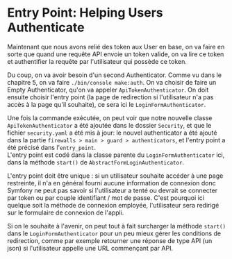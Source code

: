 # Entry Point: Helping Users Authenticate

Maintenant que nous avons relié des token aux User en base, on va faire en sorte 
que quand une requête API envoie un token valide, on va lire ce token et 
authentifier la requête par l'utilisateur qui possède ce token.  

Du coup, on va avoir besoin d'un second Authenticator. Comme vu dans le chapitre
5, on va faire `./bin/console make:auth`. On va choisir de faire un Empty
Authenticator, qu'on va appeler `ApiTokenAuthenticator`. On doit ensuite choisir
l'entry point (la page de redirection si l'utilisateur n'a pas accès à la page
qu'il souhaite), ce sera ici le `LoginFormAuthenticator`.  

Une fois la commande exécutée, on peut voir que notre nouvelle classe
`ApiTokenAuthenticator` a été ajoutée dans le dossier `Security`, et que le 
fichier `security.yaml` a été mis à jour:  le nouvel authenticator a été ajouté
dans la partie `firewalls > main > guard > authenticators`, et l'entry point a 
été précisé dans l'`entry_point`.  
L'entry point est codé dans la classe parente du `LoginFormAuthenticator` ici,
dans la méthode `start()` de `AbstractFormLoginAuthenticator`.  

L'entry point doit être unique : si un utilisateur souhaite accéder à une 
page restreinte, il n'a en général fourni aucune information de connexion
donc Symfony ne peut pas savoir si l'utilisateur a tenté ou devrait se 
connecter par token ou par couple identifiant / mot de passe. C'est 
pourquoi ici quelque soit la méthode de connexion employée, l'utilisateur
sera redirigé sur le formulaire de connexion de l'appli.  

Si on le souhaite à l'avenir, on peut tout à fait surcharger la méthode
`start()` dans le `LoginFormAuthenticator` pour un peu mieux gérer les 
conditions de redirection, comme par exemple retourner une réponse
de type API (un json) si l'utilisateur appelle une URL commençant 
par API.